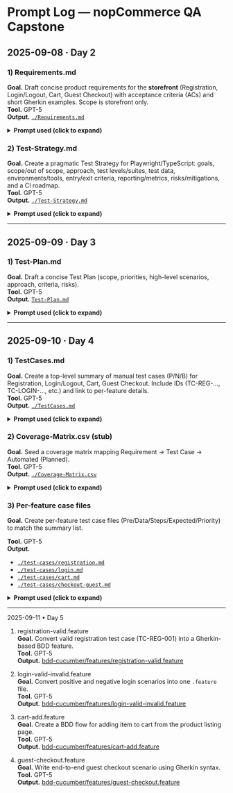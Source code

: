 # Prompt Log — nopCommerce QA Capstone

## 2025-09-08 · Day 2

### 1) Requirements.md
**Goal.** Draft concise product requirements for the **storefront** (Registration, Login/Logout, Cart, Guest Checkout) with acceptance criteria (ACs) and short Gherkin examples. Scope is storefront only.  
**Tool.** GPT-5  
**Output.** [`./Requirements.md`](./Requirements.md)

<details>
<summary><b>Prompt used (click to expand)</b></summary>

```text
Draft Requirements.md for the nopCommerce storefront (https://demo.nopcommerce.com).
Include: Scope, Out of Scope, Assumptions. For features Registration, Login/Logout,
Shopping Cart, Guest Checkout — write clear Acceptance Criteria and provide a short
Gherkin example for the happy path (plus one negative for Registration).
Keep the wording concise and implementation-agnostic.
```

</details>

###


### 2) Test-Strategy.md
**Goal.** Create a pragmatic Test Strategy for Playwright/TypeScript: goals, scope/out of scope, approach, test levels/suites, test data, environments/tools, entry/exit criteria, reporting/metrics, risks/mitigations, and a CI roadmap.  
**Tool.** GPT-5  
**Output.** [`./Test-Strategy.md`](./Test-Strategy.md)

<details>
<summary><b>Prompt used (click to expand)</b></summary>

```text
Draft Test-Strategy.md for the nopCommerce storefront automated with Playwright (TypeScript).
Include: Goals; Scope & Out of Scope; Approach (risk-based, resilient selectors);
Test Levels (Smoke/Functional/Negative/Regression); Test Data; Environments & Tools;
Structure & Tagging; Entry/Exit Criteria; Reporting & Metrics; Risks & Mitigations;
CI roadmap for GitHub Actions. Keep it concise and practical.
```

</details>

---

## 2025-09-09 · Day 3

### 1) Test-Plan.md
**Goal.** Draft a concise Test Plan (scope, priorities, high-level scenarios, approach, criteria, risks).  
**Tool.** GPT-5  
**Output.** [`Test-Plan.md`](Test-Plan.md)

<details>
<summary><b>Prompt used (click to expand)</b></summary>

```text
Draft Test-Plan.md for nopCommerce storefront: objectives; scope/in & out; test levels (smoke/functional/negative/regression/e2e);
priorities (P0/P1/P2); approach (Playwright+TS, role/label-first selectors, data strategy); environments/tools; entry/exit criteria;
high-level scenarios per feature; reporting/metrics; risks; deliverables. Keep it concrete and concise.
```

</details>

---

## 2025-09-10 · Day 4

### 1) TestCases.md
**Goal.** Create a top-level summary of manual test cases (P/N/B) for Registration, Login/Logout, Cart, Guest Checkout. Include IDs (TC-REG-…, TC-LOGIN-…, etc.) and link to per-feature details.  
**Tool.** GPT-5  
**Output.** [`./TestCases.md`](./TestCases.md)

<details>
<summary><b>Prompt used (click to expand)</b></summary>

```text
Create docs/TestCases.md: a concise list of manual cases for Registration, Login/Logout, Cart, Guest Checkout.
For each: ID (e.g., TC-REG-001), short title, Type (P/N/B). Add a “Details” line that links to per-feature files:
  docs/test-cases/registration.md, login.md, cart.md, checkout-guest.md (relative links from docs/Prompt-Log.md must be ./test-cases/<file>.md when referenced from TestCases.md).
Keep it clean and consistent with previous days.
```

</details>

### 2) Coverage-Matrix.csv (stub)
**Goal.** Seed a coverage matrix mapping Requirement → Test Case → Automated (Planned).  
**Tool.** GPT-5  
**Output.** [`./Coverage-Matrix.csv`](./Coverage-Matrix.csv)

<details>
<summary><b>Prompt used (click to expand)</b></summary>

```text
Create docs/Coverage-Matrix.csv with columns: Requirement, Test Case ID, Automated, Notes.
Populate rows for Registration (TC-R…), Login (TC-L…), Cart (TC-C…), Checkout (TC-CH…).
Set Automated=Planned for now. Keep CSV header and values simple (no extra commas inside cells).
```

</details>

### 3) Per-feature case files  
**Goal.**  Create per-feature test case files (Pre/Data/Steps/Expected/Priority) to match the summary list.  
  
**Tool.** GPT-5  
**Output.**  
- [`./test-cases/registration.md`](./test-cases/registration.md)
- [`./test-cases/login.md`](./test-cases/login.md)
- [`./test-cases/cart.md`](./test-cases/cart.md)
- [`./test-cases/checkout-guest.md`](./test-cases/checkout-guest.md)

<details> 
<summary><b>Prompt used (click to expand)</b></summary>

```text
Generate per-feature test case stubs:
  docs/test-cases/registration.md
  docs/test-cases/login.md
  docs/test-cases/cart.md
  docs/test-cases/checkout-guest.md
For each file: list the cases with ID/Title/Type, then provide a “Use structure: Pre / Data / Steps / ER” note so the team can expand details later.
Notes: Test case detailing (Preconditions / Data / Steps / Expected) completed with GPT-5 assistance. Prompt used interactively during case-by-case creation.

```

</details>

---

2025-09-11 • Day 5

1) registration-valid.feature  
**Goal.** Convert valid registration test case (TC-REG-001) into a Gherkin-based BDD feature.  
**Tool.** GPT-5  
**Output.** [bdd-cucumber/features/registration-valid.feature](../bdd-cucumber/features/registration-valid.feature)

2) login-valid-invalid.feature  
**Goal.** Convert positive and negative login scenarios into one `.feature` file.  
**Tool.** GPT-5  
**Output.** [bdd-cucumber/features/login-valid-invalid.feature](../bdd-cucumber/features/login-valid-invalid.feature)

3) cart-add.feature  
**Goal.** Create a BDD flow for adding item to cart from the product listing page.  
**Tool.** GPT-5  
**Output.** [bdd-cucumber/features/cart-add.feature](../bdd-cucumber/features/cart-add.feature)

4) guest-checkout.feature  
**Goal.** Write end-to-end guest checkout scenario using Gherkin syntax.  
**Tool.** GPT-5  
**Output.** [bdd-cucumber/features/guest-checkout.feature](../bdd-cucumber/features/guest-checkout.feature)


